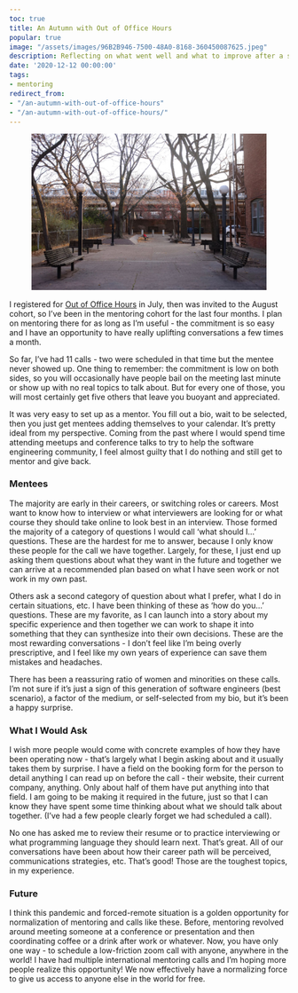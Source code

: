 ```yaml
---
toc: true
title: An Autumn with Out of Office Hours
popular: true
image: "/assets/images/96B2B946-7500-48A0-8168-360450087625.jpeg"
description: Reflecting on what went well and what to improve after a season of mentoring brand new software engineers.
date: '2020-12-12 00:00:00'
tags:
- mentoring
redirect_from:
- "/an-autumn-with-out-of-office-hours"
- "/an-autumn-with-out-of-office-hours/"
---
```


<figure class="kg-card kg-image-card"><img src="/assets/images/96B2B946-7500-48A0-8168-360450087625.jpeg" /></figure>

I registered for [Out of Office Hours](https://www.outofofficehours.com) in July, then was invited to the August cohort, so I’ve been in the mentoring cohort for the last four months. I plan on mentoring there for as long as I’m useful - the commitment is so easy and I have an opportunity to have really uplifting conversations a few times a month.

So far, I’ve had 11 calls - two were scheduled in that time but the mentee never showed up. One thing to remember: the commitment is low on both sides, so you will occasionally have people bail on the meeting last minute or show up with no real topics to talk about. But for every one of those, you will most certainly get five others that leave you buoyant and appreciated.

It was very easy to set up as a mentor. You fill out a bio, wait to be selected, then you just get mentees adding themselves to your calendar. It’s pretty ideal from my perspective. Coming from the past where I would spend time attending meetups and conference talks to try to help the software engineering community, I feel almost guilty that I do nothing and still get to mentor and give back.

### Mentees

The majority are early in their careers, or switching roles or careers. Most want to know how to interview or what interviewers are looking for or what course they should take online to look best in an interview. Those formed the majority of a category of questions I would call ‘what should I…’ questions. These are the hardest for me to answer, because I only know these people for the call we have together. Largely, for these, I just end up asking them questions about what they want in the future and together we can arrive at a recommended plan based on what I have seen work or not work in my own past.

Others ask a second category of question about what I prefer, what I do in certain situations, etc. I have been thinking of these as ‘how do you…’ questions. These are my favorite, as I can launch into a story about my specific experience and then together we can work to shape it into something that they can synthesize into their own decisions. These are the most rewarding conversations - I don’t feel like I’m being overly prescriptive, and I feel like my own years of experience can save them mistakes and headaches.

There has been a reassuring ratio of women and minorities on these calls. I’m not sure if it’s just a sign of this generation of software engineers (best scenario), a factor of the medium, or self-selected from my bio, but it’s been a happy surprise.

### What I Would Ask

I wish more people would come with concrete examples of how they have been operating now - that’s largely what I begin asking about and it usually takes them by surprise. I have a field on the booking form for the person to detail anything I can read up on before the call - their website, their current company, anything. Only about half of them have put anything into that field. I am going to be making it required in the future, just so that I can know they have spent some time thinking about what we should talk about together. (I’ve had a few people clearly forget we had scheduled a call).

No one has asked me to review their resume or to practice interviewing or what programming language they should learn next. That’s great. All of our conversations have been about how their career path will be perceived, communications strategies, etc. That’s good! Those are the toughest topics, in my experience.

### Future

I think this pandemic and forced-remote situation is a golden opportunity for normalization of mentoring and calls like these. Before, mentoring revolved around meeting someone at a conference or presentation and then coordinating coffee or a drink after work or whatever. Now, you have only one way - to schedule a low-friction zoom call with anyone, anywhere in the world! I have had multiple international mentoring calls and I’m hoping more people realize this opportunity! We now effectively have a normalizing force to give us access to anyone else in the world for free.

